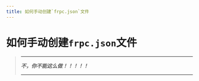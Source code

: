 ```yaml
---
title: 如何手动创建`frpc.json`文件
---
```

# 如何手动创建`frpc.json`文件

> -----------------------------------
> 
> 
> **_不，你不能这么做！！！！！_**
> 
> 
> -----------------------------------